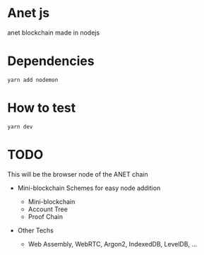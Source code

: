 # Anet js
anet blockchain made in nodejs

# Dependencies
`yarn add nodemon`

# How to test
`yarn dev`

# TODO
This will be the browser node of the ANET chain

- Mini-blockchain Schemes for easy node addition
  - Mini-blockchain
  - Account Tree
  - Proof Chain
  
- Other Techs
  - Web Assembly, WebRTC, Argon2, IndexedDB, LevelDB, ...
